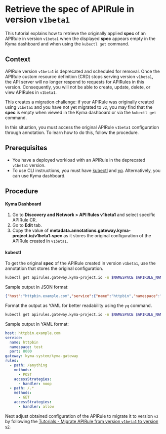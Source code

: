 # Retrieve the **spec** of APIRule in version `v1beta1`

This tutorial explains how to retrieve the originally applied **spec** of an APIRule in version `v1beta1` when the displayed **spec** appears empty in the Kyma dashboard and when using the `kubectl get` command.

## Context
APIRule version `v1beta1` is deprecated and scheduled for removal. Once the APIRule custom resource definition (CRD) stops serving version `v1beta1`, the API server will no longer respond to requests for APIRules in this version. Consequently, you will not be able to create, update, delete, or view APIRules in `v1beta1`. 

This creates a migration challenge: if your APIRule was originally created using `v1beta1` and you have not yet migrated to `v2`, you may find that the **spec** is empty when viewed in the Kyma dashboard or via the `kubectl get` command. 

In this situation, you must access the original APIRule `v1beta1` configuration through annotation. To learn how to do this, follow the procedure.

## Prerequisites

* You have a deployed workload with an APIRule in the deprecated `v1beta1` version.
* To use CLI instructions, you must have [kubectl](https://kubernetes.io/docs/tasks/tools/#kubectl) and [yq](https://mikefarah.gitbook.io/yq). Alternatively, you can use Kyma dashboard.

## Procedure

<!-- tabs:start -->

#### **Kyma Dashboard**

1. Go to **Discovery and Network > API Rules v1beta1** and select specific APIRule CR.
2. Go to **Edit** tab.
3. Copy the value of **metadata.annotations.gateway.kyma-project.io/v1beta1-spec** as it stores the original configuration of the APIRule created in `v1beta1`.


#### **kubectl**

To get the original **spec** of the APIRule created in version `v1beta1`, use the annotation that stores the original configuration. 

```bash
kubectl get apirules.gateway.kyma-project.io -n $NAMESPACE $APIRULE_NAME -ojsonpath='{.metadata.annotations.gateway\.kyma-project\.io/v1beta1-spec}' 
```
Sample output in JSON format:
```json
{"host":"httpbin.example.com","service":{"name":"httpbin","namespace":"test","port":8000},"gateway":"kyma-system/kyma-gateway","rules":[{"path":"/anything","methods":["POST"],"accessStrategies":[{"handler":"noop"}]},{"path":"/.*","methods":["GET"],"accessStrategies":[{"handler":"allow"}]}]}
```
Format the output as YAML for better readability using the `yq` command.
```bash
kubectl get apirules.gateway.kyma-project.io -n $NAMESPACE $APIRULE_NAME -ojsonpath='{.metadata.annotations.gateway\.kyma-project\.io/v1beta1-spec}' | yq -P
```
Sample output in YAML format:
```yaml
host: httpbin.example.com
service:
  name: httpbin
  namespace: test
  port: 8000
gateway: kyma-system/kyma-gateway
rules:
  - path: /anything
    methods:
      - POST
    accessStrategies:
      - handler: noop
  - path: /.*
    methods:
      - GET
    accessStrategies:
      - handler: allow
```
<!-- tabs:end -->

Next adjust obtained configuration of the APIRule to migrate it to version `v2` by following the [Tutorials - Migrate APIRule from version `v1beta1` to version `v2`](./README.md). 